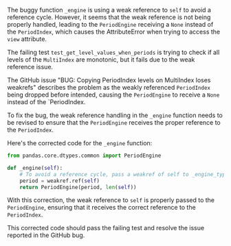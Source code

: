 The buggy function `_engine` is using a weak reference to `self` to avoid a reference cycle. However, it seems that the weak reference is not being properly handled, leading to the `PeriodEngine` receiving a `None` instead of the `PeriodIndex`, which causes the AttributeError when trying to access the `view` attribute.

The failing test `test_get_level_values_when_periods` is trying to check if all levels of the `MultiIndex` are monotonic, but it fails due to the weak reference issue.

The GitHub issue "BUG: Copying PeriodIndex levels on MultiIndex loses weakrefs" describes the problem as the weakly referenced `PeriodIndex` being dropped before intended, causing the `PeriodEngine` to receive a `None` instead of the `PeriodIndex.

To fix the bug, the weak reference handling in the `_engine` function needs to be revised to ensure that the `PeriodEngine` receives the proper reference to the `PeriodIndex`.

Here's the corrected code for the `_engine` function:

```python
from pandas.core.dtypes.common import PeriodEngine

def _engine(self):
    # To avoid a reference cycle, pass a weakref of self to _engine_type.
    period = weakref.ref(self)
    return PeriodEngine(period, len(self))
```

With this correction, the weak reference to `self` is properly passed to the `PeriodEngine`, ensuring that it receives the correct reference to the `PeriodIndex`.

This corrected code should pass the failing test and resolve the issue reported in the GitHub bug.